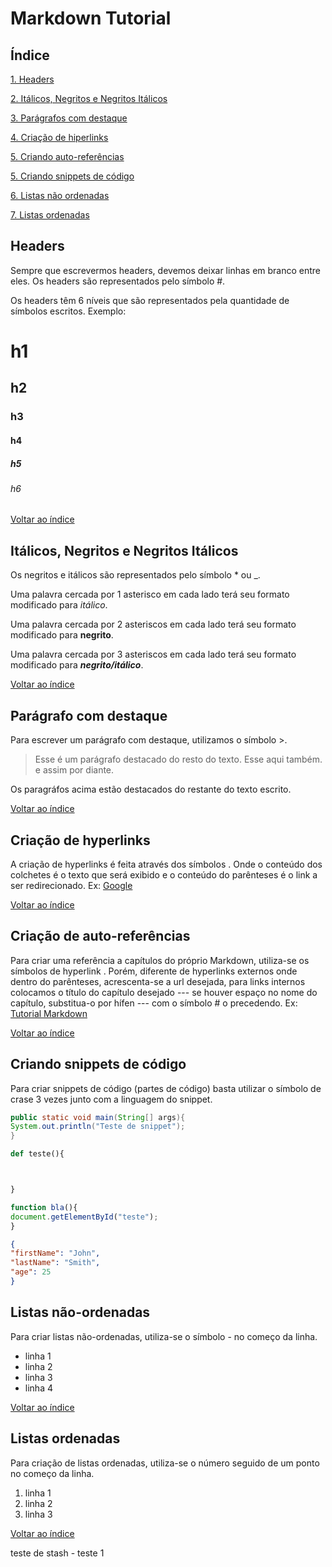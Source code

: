 # Markdown Tutorial

## Índice

[1. Headers](#hearders)

[2. Itálicos, Negritos e Negritos Itálicos](#itálidos-negritos-e-negritos-itálicos)

[3. Parágrafos com destaque](#parágrafos-com-destaque)

[4. Criação de hiperlinks](#criação-de-hiperlinks)

[5. Criando auto-referências](#criando-de-auto=-referências)

[5. Criando snippets de código](#criando-snippets-de-código)

[6. Listas não ordenadas](#listas-não-ordenadas)

[7. Listas ordenadas](#listas-ordenadas)
## Headers

Sempre que escrevermos headers, devemos deixar linhas em branco entre eles. Os headers são representados pelo símbolo #.



Os headers têm 6 níveis que são representados pela quantidade de símbolos escritos. Exemplo:


# h1


## h2


### h3


#### h4



##### h5



###### h6

[Voltar ao índice](#índice)
## Itálicos, Negritos e Negritos Itálicos



Os negritos e itálicos são representados pelo símbolo * ou _.



Uma palavra cercada por 1 asterisco em cada lado terá seu formato modificado para *itálico*.



Uma palavra cercada por 2 asteriscos em cada lado terá seu formato modificado para **negrito**.



Uma palavra cercada por 3 asteriscos em cada lado terá seu formato modificado para ***negrito/itálico***.

[Voltar ao índice](#índice)
## Parágrafo com destaque



Para escrever um parágrafo com destaque, utilizamos o símbolo >.

> Esse é um parágrafo destacado do resto do texto.
> Esse aqui também.
> e assim por diante.


Os paragráfos acima estão destacados do restante do texto escrito.

[Voltar ao índice](#índice)
## Criação de hyperlinks


A criação de hyperlinks é feita através dos símbolos [](). Onde o conteúdo dos colchetes é o texto que será exibido e o conteúdo do parênteses é o link a ser redirecionado.
Ex: [Google](http://www.google.com)


[Voltar ao índice](#índice)

## Criação de auto-referências
Para criar uma referência a capítulos do próprio Markdown, utiliza-se os símbolos de hyperlink [](). Porém, diferente de hyperlinks externos onde dentro do parênteses, acrescenta-se a url desejada, para links internos colocamos o título do capítulo desejado --- se houver espaço no nome do capítulo, substitua-o por hífen --- com o símbolo # o precedendo.
Ex: [Tutorial Markdown](#tutorial-markdown)



[Voltar ao índice](#índice)

## Criando snippets de código
Para criar snippets de código (partes de código) basta utilizar o símbolo de crase 3 vezes junto com a linguagem do snippet.



```java
public static void main(String[] args){
System.out.println("Teste de snippet");
}
```



```python
def teste(){



}
```



```javascript
function bla(){
document.getElementById("teste");
}
```



```json
{
"firstName": "John",
"lastName": "Smith",
"age": 25
}
```
## Listas não-ordenadas
Para criar listas não-ordenadas, utiliza-se o símbolo - no começo da linha.
- linha 1
- linha 2
- linha 3
- linha 4

[Voltar ao índice](#índice)

## Listas ordenadas
Para criação de listas ordenadas, utiliza-se o número seguido de um ponto no começo da linha.
1. linha 1
2. linha 2
3. linha 3



[Voltar ao índice](#índice)

teste de stash - teste 1
